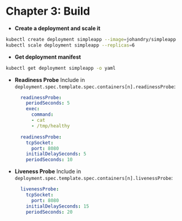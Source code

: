 # Chapter 3: Build

- **Create a deployment and scale it**

```bash
kubectl create deployment simpleapp --image=johandry/simpleapp
kubectl scale deployment simpleapp --replicas=6
```

- **Get deployment manifest**

```bash
kubectl get deployment simpleapp -o yaml
```

- **Readiness Probe**
  Include in `deployment.spec.template.spec.containers[n].readinessProbe`:

  ```yaml
    readinessProbe:
      periodSeconds: 5
      exec:
        command:
        - cat
        - /tmp/healthy
  ```

  ```yaml
    readinessProbe:
      tcpSocket:
        port: 8080
      initialDelaySeconds: 5
      periodSeconds: 10
  ```

- **Liveness Probe**
  Include in `deployment.spec.template.spec.containers[n].livenessProbe`:

  ```yaml
    livenessProbe:
      tcpSocket:
        port: 8080
      initialDelaySeconds: 15
      periodSeconds: 20
  ```
  